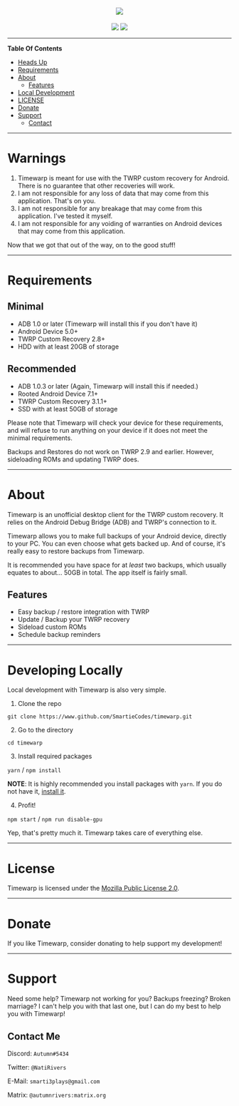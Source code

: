 <h1 align="center"><img src="../images/logo.png"/></h1>

<div align="center">
<img src="https://david-dm.org/SmartieCodes/timewarp.svg">
<img src="https://img.shields.io/github/license/SmartieCodes/timewarp">
</div>

---
**Table Of Contents**

* [Heads Up](#warnings)
* [Requirements](#requirements)
* [About](#about)
    * [Features](#features)
* [Local Development](#developing-locally)
* [LICENSE](#license)
* [Donate](#donate)
* [Support](#support)
    * [Contact](#contact-me)
---

# Warnings
1. Timewarp is meant for use with the TWRP custom recovery for Android. There is no guarantee that other recoveries will work.
2. I am not responsible for any loss of data that may come from this application. That's on you.
3. I am not responsible for any breakage that may come from this application. I've tested it myself.
4. I am not responsible for any voiding of warranties on Android devices that may come from this application.

Now that we got that out of the way, on to the good stuff!

---

# Requirements
## Minimal
* ADB 1.0 or later (Timewarp will install this if you don't have it)
* Android Device 5.0+
* TWRP Custom Recovery 2.8+
* HDD with at least 20GB of storage

## Recommended
* ADB 1.0.3 or later (Again, Timewarp will install this if needed.)
* Rooted Android Device 7.1+
* TWRP Custom Recovery 3.1.1+
* SSD with at least 50GB of storage

Please note that Timewarp will check your device for these requirements, and will refuse to run anything on your device if it does not meet the minimal requirements.

Backups and Restores do not work on TWRP 2.9 and earlier. However, sideloading ROMs and updating TWRP does.

---

# About
Timewarp is an unofficial desktop client for the TWRP custom recovery. It relies on the Android Debug Bridge (ADB) and TWRP's connection to it.

Timewarp allows you to make full backups of your Android device, directly to your PC. You can even choose what gets backed up. And of course, it's really easy to restore backups from Timewarp.

It is recommended you have space for at *least* two backups, which usually equates to about... 50GB in total. The app itself is fairly small.

## Features
* Easy backup / restore integration with TWRP
* Update / Backup your TWRP recovery
* Sideload custom ROMs
* Schedule backup reminders

---

# Developing Locally
Local development with Timewarp is also very simple.

1. Clone the repo

`git clone https://www.github.com/SmartieCodes/timewarp.git`

2. Go to the directory

`cd timewarp`

3. Install required packages

`yarn` / `npm install`

**NOTE**: It is highly recommended you install packages with `yarn`.
If you do not have it, [install it](https://yarnpkg.com/lang/en/docs/install/#windows-stable).

4. Profit!

`npm start` / `npm run disable-gpu`

Yep, that's pretty much it. Timewarp takes care of everything else.

---

# License

Timewarp is licensed under the [Mozilla Public License 2.0](https://www.mozilla.org/en-US/MPL/2.0/).

---

# Donate

If you like Timewarp, consider donating to help support my development!

---

# Support

Need some help? Timewarp not working for you? Backups freezing? Broken marriage? I can't help you with that last one, but I can do my best to help you with Timewarp!

## Contact Me

Discord: `Autumn#5434`

Twitter: `@NatiRivers`

E-Mail: `smarti3plays@gmail.com`

Matrix: `@autumnrivers:matrix.org`
